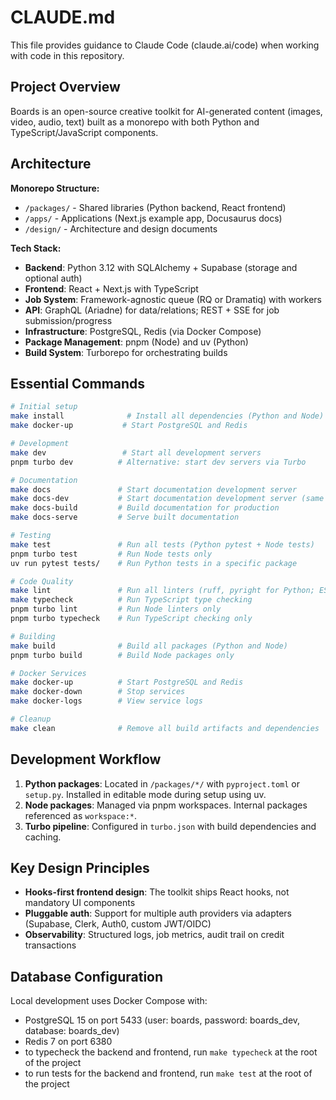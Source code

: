 # CLAUDE.md

This file provides guidance to Claude Code (claude.ai/code) when working with code in this repository.

## Project Overview

Boards is an open-source creative toolkit for AI-generated content (images, video, audio, text) built as a monorepo with both Python and TypeScript/JavaScript components.

## Architecture

**Monorepo Structure:**
- `/packages/` - Shared libraries (Python backend, React frontend)
- `/apps/` - Applications (Next.js example app, Docusaurus docs)
- `/design/` - Architecture and design documents

**Tech Stack:**
- **Backend**: Python 3.12 with SQLAlchemy + Supabase (storage and optional auth)
- **Frontend**: React + Next.js with TypeScript
- **Job System**: Framework-agnostic queue (RQ or Dramatiq) with workers
- **API**: GraphQL (Ariadne) for data/relations; REST + SSE for job submission/progress
- **Infrastructure**: PostgreSQL, Redis (via Docker Compose)
- **Package Management**: pnpm (Node) and uv (Python)
- **Build System**: Turborepo for orchestrating builds

## Essential Commands

```bash
# Initial setup
make install              # Install all dependencies (Python and Node)
make docker-up           # Start PostgreSQL and Redis

# Development
make dev                 # Start all development servers
pnpm turbo dev          # Alternative: start dev servers via Turbo

# Documentation
make docs               # Start documentation development server
make docs-dev           # Start documentation development server (same as above)
make docs-build         # Build documentation for production
make docs-serve         # Serve built documentation

# Testing
make test               # Run all tests (Python pytest + Node tests)
pnpm turbo test         # Run Node tests only
uv run pytest tests/    # Run Python tests in a specific package

# Code Quality
make lint               # Run all linters (ruff, pyright for Python; ESLint for JS)
make typecheck          # Run TypeScript type checking
pnpm turbo lint         # Run Node linters only
pnpm turbo typecheck    # Run TypeScript checking only

# Building
make build              # Build all packages (Python and Node)
pnpm turbo build        # Build Node packages only

# Docker Services
make docker-up          # Start PostgreSQL and Redis
make docker-down        # Stop services
make docker-logs        # View service logs

# Cleanup
make clean              # Remove all build artifacts and dependencies
```

## Development Workflow

1. **Python packages**: Located in `/packages/*/` with `pyproject.toml` or `setup.py`. Installed in editable mode during setup using uv.
2. **Node packages**: Managed via pnpm workspaces. Internal packages referenced as `workspace:*`.
3. **Turbo pipeline**: Configured in `turbo.json` with build dependencies and caching.

## Key Design Principles

- **Hooks-first frontend design**: The toolkit ships React hooks, not mandatory UI components
- **Pluggable auth**: Support for multiple auth providers via adapters (Supabase, Clerk, Auth0, custom JWT/OIDC)
- **Observability**: Structured logs, job metrics, audit trail on credit transactions

## Database Configuration

Local development uses Docker Compose with:
- PostgreSQL 15 on port 5433 (user: boards, password: boards_dev, database: boards_dev)
- Redis 7 on port 6380
- to typecheck the backend and frontend, run `make typecheck` at the root of the project
- to run tests for the backend and frontend, run `make test` at the root of the project